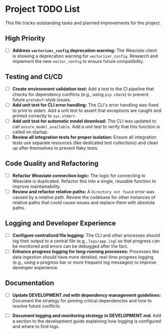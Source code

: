 # Project TODO List

This file tracks outstanding tasks and planned improvements for the project.

## High Priority
- [ ] **Address `vectorizer_config` deprecation warning:** The Weaviate client is showing a deprecation warning for `vectorizer_config`. Research and implement the new `vector_config` to ensure future compatibility.

## Testing and CI/CD
- [ ] **Create environment validation test:** Add a test to the CI pipeline that checks for dependency conflicts (e.g., using `pip check`) to prevent future `protobuf`-style issues.
- [ ] **Add unit test for CLI error handling:** The CLI's error handling was fixed to print to stderr. Add a unit test to assert that exceptions are caught and printed correctly to `sys.stderr`.
- [ ] **Add unit test for automatic model download:** The CLI was updated to call `ensure_model_available`. Add a unit test to verify that this function is called on startup.
- [ ] **Review all integration tests for proper isolation:** Ensure all integration tests use separate resources (like dedicated test collections) and clean up after themselves to prevent flaky tests.

## Code Quality and Refactoring
- [ ] **Refactor Weaviate connection logic:** The logic for connecting to Weaviate is duplicated. Refactor this into a single, reusable function to improve maintainability.
- [ ] **Review and refactor relative paths:** A `Directory not found` error was caused by a relative path. Review the codebase for other instances of relative paths that could cause issues and replace them with absolute paths.

## Logging and Developer Experience
- [ ] **Configure centralized file logging:** The CLI and other processes should log their output to a central file (e.g., `logs/app.log`) so that progress can be monitored and errors can be debugged after the fact.
- [ ] **Enhance progress logging for long-running processes:** Processes like data ingestion should have more detailed, real-time progress logging (e.g., using a progress bar or more frequent log messages) to improve developer experience.

## Documentation
- [ ] **Update DEVELOPMENT.md with dependency management guidelines:** Document the strategy for pinning critical dependencies and how to resolve future conflicts.
- [ ] **Document logging and monitoring strategy in DEVELOPMENT.md:** Add a section to the development guide explaining how logging is configured and where to find logs.

